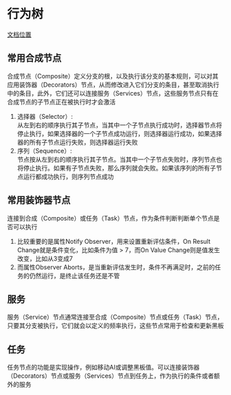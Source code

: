 # 行为树
[文档位置](https://docs.unrealengine.com/4.27/zh-CN/InteractiveExperiences/ArtificialIntelligence/BehaviorTrees/BehaviorTreeNodeReference/BehaviorTreeNodeReferenceTasks/)

## 常用合成节点
合成节点（Composite）定义分支的根，以及执行该分支的基本规则，可以对其应用装饰器（Decorators）节点，从而修改进入它们分支的条目，甚至取消执行中的条目，此外，它们还可以连接服务（Services）节点，这些服务节点只有在合成节点的子节点正在被执行时才会激活

1. 选择器（Selector）:  
   从左到右的顺序执行其子节点，当其中一个子节点执行成功时，选择器节点将停止执行，如果选择器的一个子节点成功运行，则选择器运行成功，如果选择器的所有子节点运行失败，则选择器运行失败
2. 序列（Sequence）:  
   节点按从左到右的顺序执行其子节点。当其中一个子节点失败时，序列节点也将停止执行。如果有子节点失败，那么序列就会失败。如果该序列的所有子节点运行都成功执行，则序列节点成功

## 常用装饰器节点

连接到合成（Composite）或任务（Task）节点，作为条件判断判断单个节点是否可以执行
1. 比较重要的是属性Notify Observer，用来设置重新评估条件，On Result Change就是条件变化，比如条件为值 > 7，而On Value Change则是值发生改变，比如从3变成7
2. 而属性Observer Aborts，是当重新评估发生时，条件不再满足时，之前的任务的仍然运行，是终止该任务还是不管

## 服务
服务（Service）节点通常连接至合成（Composite）节点或任务（Task）节点，只要其分支被执行，它们就会以定义的频率执行，这些节点常用于检查和更新黑板

## 任务
任务节点的功能是实现操作，例如移动AI或调整黑板值。可以连接装饰器（Decorators）节点或服务（Services）节点到任务上，作为执行的条件或者额外的服务